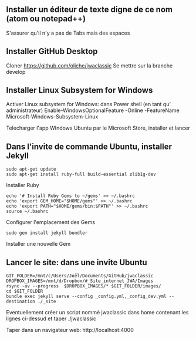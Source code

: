 ## Installer un éditeur de texte digne de ce nom (atom ou notepad++)
S'assurer qu'il n'y a pas de Tabs mais des espaces

## Installer GitHub Desktop
Cloner https://github.com/oliche/jwaclassic
Se mettre sur la branche develop

## Installer Linux Subsystem for Windows

Activer Linux subsystem for Windows: dans Power shell (en tant qu' administrateur)
    Enable-WindowsOptionalFeature -Online -FeatureName Microsoft-Windows-Subsystem-Linux

Telecharger l'app WIndows Ubuntu par le Microsoft Store, installer et lancer

## Dans l'invite de commande Ubuntu, installer Jekyll

    sudo apt-get update
    sudo apt-get install ruby-full build-essential zlib1g-dev
Installer Ruby

    echo '# Install Ruby Gems to ~/gems' >> ~/.bashrc
    echo 'export GEM_HOME="$HOME/gems"' >> ~/.bashrc
    echo 'export PATH="$HOME/gems/bin:$PATH"' >> ~/.bashrc
    source ~/.bashrc
Configurer l'emplacement des Gems

    sudo gem install jekyll bundler
Installer une nouvelle Gem


## Lancer le site: dans une invite Ubuntu

    GIT_FOLDER=/mnt/c/Users/Joël/Documents/GitHub/jwaclassic
    DROPBOX_IMAGES=/mnt/d/Dropbox/#_Site_internet_JWA/Images
    rsync -av --progress  $DROPBOX_IMAGES/* $GIT_FOLDER/images/
    cd $GIT_FOLDER
    bundle exec jekyll serve --config _config.yml,_config_dev.yml --destination ./_site

Eventuellement créer un script nommé jwaclassic dans home contenant les lignes ci-dessud et taper
    ./jwaclassic

Taper dans un navigateur web:
    http://localhost:4000
